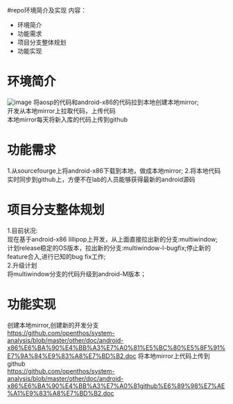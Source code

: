 #repo环境简介及实现
内容：

- 环境简介
- 功能需求
- 项目分支整体规划
- 功能实现

# 环境简介
![image](https://github.com/openthos/system-analysis/blob/master/other/doc/git.svg)
将aosp的代码和android-x86的代码拉到本地创建本地mirror;  
开发从本地mirror上拉取代码，上传代码  
本地mirror每天将新入库的代码上传到github  
# 功能需求
1.从sourcefourge上将android-x86下载到本地，做成本地mirror;
2.将本地代码实时同步到github上，方便不在lab的人员能够获得最新的android源码
# 项目分支整体规划
1.目前状况:  
现在基于android-x86 lillipop上开发，从上面直接拉出新的分支:multiwindow;  
计划release稳定的OS版本，拉出新的分支:multiwindow-l-bugfix;停止新的feature合入,进行已知的bug fix工作;  
2.升级计划  
将multiwindow分支的代码升级到android-M版本；  
# 功能实现
创建本地mirror,创建新的开发分支  
https://github.com/openthos/system-analysis/blob/master/other/doc/android-x86%E6%BA%90%E4%BB%A3%E7%A0%81%E5%BC%80%E5%8F%91%E7%9A%84%E9%83%A8%E7%BD%B2.doc
将本地mirror上代码上传到github  
https://github.com/openthos/system-analysis/blob/master/other/doc/android-x86%E6%BA%90%E4%BB%A3%E7%A0%81github%E6%89%98%E7%AE%A1%E9%83%A8%E7%BD%B2.doc


